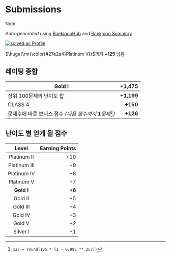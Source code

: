 # Submissions

> [!NOTE]
> *Auto-generated* using [BaekjoonHub](https://github.com/BaekjoonHub/BaekjoonHub) and [Baekjoon Sumamry](https://github.com/seheon99/baekjoon-summary)

<!-- START AUTO-UPDATE -->
[![solved.ac Profile](http://mazassumnida.wtf/api/generate_badge?boj=seyu)](https://solved.ac/seyu)

$\huge{\rm{\color{#27e2a4}Platinum V}}$까지 **+125** 남음

## 레이팅 종합

| Gold I | +1,475
| --- | --: |
| 상위 100문제의 난이도 합 | **+1,199** |
| CLASS 4 | **+150** |
| 문제수에 따른 보너스 점수 _(다음 점수까지 **1**문제[^1])_ | **+126** |

## 난이도 별 얻게 될 점수

| Level | Earning Points |
| :---: | -------------: |
| Platinum II | +10 |
| Platinum III | +9 |
| Platinum IV | +8 |
| Platinum V | +7 |
| **Gold I** | **+6** |
| Gold II | +5 |
| Gold III | +4 |
| Gold IV | +3 |
| Gold V | +2 |
| Silver I | +1 |

[^1]: `127 = round(175 * (1 - 0.995 ** 257))`
<!-- END AUTO-UPDATE -->
